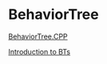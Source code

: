 # BehaviorTree

[BehaviorTree.CPP](https://www.behaviortree.dev)

[Introduction to BTs](https://www.behaviortree.dev/bt_basics/)